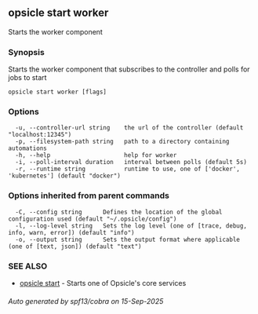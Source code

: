 ## opsicle start worker

Starts the worker component

### Synopsis

Starts the worker component that subscribes to the controller and polls for jobs to start

```
opsicle start worker [flags]
```

### Options

```
  -u, --controller-url string    the url of the controller (default "localhost:12345")
  -p, --filesystem-path string   path to a directory containing automations
  -h, --help                     help for worker
  -i, --poll-interval duration   interval between polls (default 5s)
  -r, --runtime string           runtime to use, one of ['docker', 'kubernetes'] (default "docker")
```

### Options inherited from parent commands

```
  -C, --config string      Defines the location of the global configuration used (default "~/.opsicle/config")
  -l, --log-level string   Sets the log level (one of [trace, debug, info, warn, error]) (default "info")
  -o, --output string      Sets the output format where applicable (one of [text, json]) (default "text")
```

### SEE ALSO

* [opsicle start](cli/opsicle_start.md)	 - Starts one of Opsicle's core services

###### Auto generated by spf13/cobra on 15-Sep-2025
